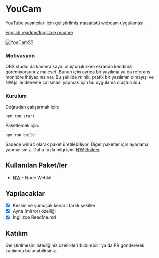 # YouCam

YouTube yayıncıları için geliştirilmiş masaüstü webcam uygulaması.

[English readme/İngilizce readme](EN_README.md)

![YouCamSS](https://user-images.githubusercontent.com/1472881/100539154-81fe7000-3245-11eb-933d-9c6ad3253a8d.PNG)

### Motivasyon

OBS studio'da kamera kaydı oluşturulurken ekranda kendinizi göremiyorsunuz malesef. Bunun için ayrıca bir yazılıma ya da referans monitöre ihtiyacınız var. Bu şekilde minik, pratik bir yazılımın olmayışı ve NW.js ile deneme çalışması yapmak için bu uygulama oluşturuldu.

### Kurulum

Doğrudan çalıştırmak için:

```
npm run start
```

Paketlemek için:

```
npm run build
```

Sadece win64 olarak paket üretilebiliyor. Diğer paketler için ayarlama yapmalısınız.
Daha fazla bilgi için; [NW Builder](https://docs.nwjs.io/en/latest/For%20Developers/Building%20NW.js/)

## Kullanılan Paket/ler

- [NW](https://nwjs.io/) - Node Webkit

## Yapılacaklar

- [x] Keskin ve yumuşak kenarlı farklı şekiller
- [x] Ayna (mirror) özelliği
- [x] İngilizce ReadMe.md

## Katılım

Geliştirilmesini istediğiniz özellikleri bildirebilir ya da PR göndererek katılımda bulunabilirsiniz.
